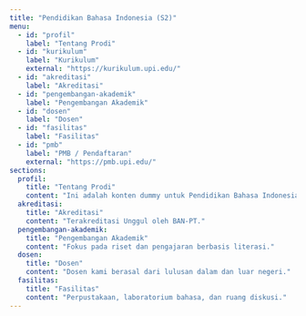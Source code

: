 ```yaml
---
title: "Pendidikan Bahasa Indonesia (S2)"
menu:
  - id: "profil"
    label: "Tentang Prodi"
  - id: "kurikulum"
    label: "Kurikulum"
    external: "https://kurikulum.upi.edu/"
  - id: "akreditasi"
    label: "Akreditasi"
  - id: "pengembangan-akademik"
    label: "Pengembangan Akademik"
  - id: "dosen"
    label: "Dosen"
  - id: "fasilitas"
    label: "Fasilitas"
  - id: "pmb"
    label: "PMB / Pendaftaran"
    external: "https://pmb.upi.edu/"
sections:
  profil:
    title: "Tentang Prodi"
    content: "Ini adalah konten dummy untuk Pendidikan Bahasa Indonesia (S2)."
  akreditasi:
    title: "Akreditasi"
    content: "Terakreditasi Unggul oleh BAN-PT."
  pengembangan-akademik:
    title: "Pengembangan Akademik"
    content: "Fokus pada riset dan pengajaran berbasis literasi."
  dosen:
    title: "Dosen"
    content: "Dosen kami berasal dari lulusan dalam dan luar negeri."
  fasilitas:
    title: "Fasilitas"
    content: "Perpustakaan, laboratorium bahasa, dan ruang diskusi."
---
```


